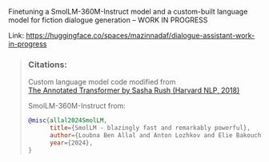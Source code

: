 Finetuning a SmolLM-360M-Instruct model and a custom-built language model for fiction dialogue generation – WORK IN PROGRESS

Link: https://huggingface.co/spaces/mazinnadaf/dialogue-assistant-work-in-progress

> ### Citations:
>
> Custom language model code modified from  
> [The Annotated Transformer by Sasha Rush (Harvard NLP, 2018)](https://nlp.seas.harvard.edu/annotated-transformer/#background)
>
> SmolLM-360M-Instruct from:
>
> ```bibtex
> @misc{allal2024SmolLM,
>       title={SmolLM - blazingly fast and remarkably powerful}, 
>       author={Loubna Ben Allal and Anton Lozhkov and Elie Bakouch and Leandro von Werra and Thomas Wolf},
>       year={2024},
> }
> ```
